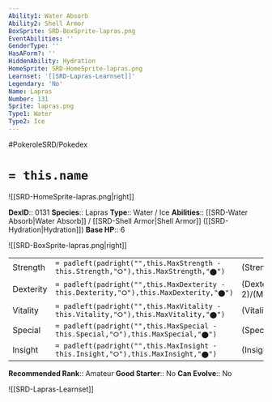 ```yaml
---
Ability1: Water Absorb
Ability2: Shell Armor
BoxSprite: SRD-BoxSprite-lapras.png
EventAbilities: ''
GenderType: ''
HasAForm?: ''
HiddenAbility: Hydration
HomeSprite: SRD-HomeSprite-lapras.png
Learnset: '[[SRD-Lapras-Learnset]]'
Legendary: 'No'
Name: Lapras
Number: 131
Sprite: lapras.png
Type1: Water
Type2: Ice
---
```


#PokeroleSRD/Pokedex

# `= this.name`

![[SRD-HomeSprite-lapras.png|right]]

**DexID**:: 0131
**Species**:: Lapras
**Type**:: Water / Ice
**Abilities**:: [[SRD-Water Absorb|Water Absorb]] / [[SRD-Shell Armor|Shell Armor]] ([[SRD-Hydration|Hydration]])
**Base HP**:: 6

![[SRD-BoxSprite-lapras.png|right]]

|           |                                                                                        |                                          |
| --------- | -------------------------------------------------------------------------------------- | ---------------------------------------- |
| Strength  | `= padleft(padright("",this.MaxStrength - this.Strength,"⭘"),this.MaxStrength,"⬤")`    | (Strength::2)/(MaxStrength::5)   |
| Dexterity | `= padleft(padright("",this.MaxDexterity - this.Dexterity,"⭘"),this.MaxDexterity,"⬤")` | (Dexterity:: 2)/(MaxDexterity::4) |
| Vitality  | `= padleft(padright("",this.MaxVitality - this.Vitality,"⭘"),this.MaxVitality,"⬤")`    | (Vitality::2)/(MaxVitality::5)   |
| Special   | `= padleft(padright("",this.MaxSpecial - this.Special,"⭘"),this.MaxSpecial,"⬤")`       | (Special::2)/(MaxSpecial::5)     |
| Insight   | `= padleft(padright("",this.MaxInsight - this.Insight,"⭘"),this.MaxInsight,"⬤")`       | (Insight::3)/(MaxInsight::6)     |

**Recommended Rank**:: Amateur
**Good Starter**:: No
**Can Evolve**:: No

![[SRD-Lapras-Learnset]]